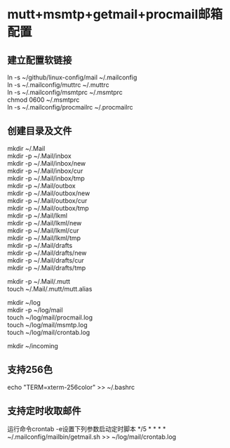 # mutt+msmtp+getmail+procmail邮箱配置

## 建立配置软链接
ln -s ~/github/linux-config/mail ~/.mailconfig  
ln -s ~/.mailconfig/muttrc ~/.muttrc  
ln -s ~/.mailconfig/msmtprc ~/.msmtprc   
chmod 0600 ~/.msmtprc  
ln -s ~/.mailconfig/procmailrc  ~/.procmailrc  

## 创建目录及文件
mkdir ~/.Mail  
mkdir -p ~/.Mail/inbox  
mkdir -p ~/.Mail/inbox/new  
mkdir -p ~/.Mail/inbox/cur  
mkdir -p ~/.Mail/inbox/tmp  
mkdir -p ~/.Mail/outbox  
mkdir -p ~/.Mail/outbox/new  
mkdir -p ~/.Mail/outbox/cur  
mkdir -p ~/.Mail/outbox/tmp  
mkdir -p ~/.Mail/lkml  
mkdir -p ~/.Mail/lkml/new  
mkdir -p ~/.Mail/lkml/cur  
mkdir -p ~/.Mail/lkml/tmp  
mkdir -p ~/.Mail/drafts  
mkdir -p ~/.Mail/drafts/new  
mkdir -p ~/.Mail/drafts/cur  
mkdir -p ~/.Mail/drafts/tmp  

mkdir -p ~/.Mail/.mutt  
touch ~/.Mail/.mutt/mutt.alias  

mkdir ~/log  
mkdir -p ~/log/mail  
touch ~/log/mail/procmail.log  
touch ~/log/mail/msmtp.log  
touch ~/log/mail/crontab.log

mkdir ~/incoming  

## 支持256色
echo "TERM=xterm-256color" >> ~/.bashrc  


## 支持定时收取邮件
运行命令crontab -e设置下列参数启动定时脚本
*/5     *       *       *       *       ~/.mailconfig/mailbin/getmail.sh >> ~/log/mail/crontab.log

